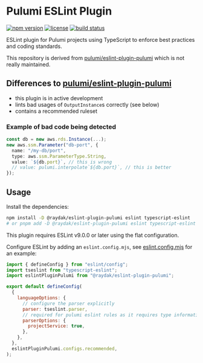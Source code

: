 # Pulumi ESLint Plugin

[![npm version](https://img.shields.io/npm/v/@raydak/eslint-plugin-pulumi)](https://www.npmjs.com/package/@raydak/eslint-plugin-pulumi)
[![license](https://img.shields.io/npm/l/@raydak/eslint-plugin-pulumi)](LICENSE)
[![build status](https://github.com/raydak-labs/eslint-plugin-pulumi/actions/workflows/ci.yml/badge.svg)](https://github.com/raydak-labs/eslint-plugin-pulumi/actions)

ESLint plugin for Pulumi projects using TypeScript to enforce best practices and coding standards.

This repository is derived from [pulumi/eslint-plugin-pulumi](https://github.com/pulumi/eslint-plugin-pulumi) which is not really maintained.

## Differences to [pulumi/eslint-plugin-pulumi](https://github.com/pulumi/eslint-plugin-pulumi)

- this plugin is in active development
- lints bad usages of `OutputInstance`s correctly (see below)
- contains a recommended ruleset

### Example of bad code being detected

```ts
const db = new aws.rds.Instance(...);
new aws.ssm.Parameter("db-port", {
  name: "/my-db/port",
  type: aws.ssm.ParameterType.String,
  value: `${db.port}`, // this is wrong
  // value: pulumi.interpolate`${db.port}`, // this is better
});
```

## Usage

Install the dependencies:

```sh
npm install -D @raydak/eslint-plugin-pulumi eslint typescript-eslint
# or pnpm add -D @raydak/eslint-plugin-pulumi eslint typescript-eslint
```

This plugin requires ESLint v9.0.0 or later using the flat configuration.

Configure ESLint by adding an `eslint.config.mjs`, see [eslint.config.mjs](../test-playground/eslint.config.mjs) for an example:

```js
import { defineConfig } from "eslint/config";
import tseslint from "typescript-eslint";
import eslintPluginPulumi from "@raydak/eslint-plugin-pulumi";

export default defineConfig(
  {
    languageOptions: {
      // configure the parser explicitly
      parser: tseslint.parser,
      // required for pulumi eslint rules as it requires type information
      parserOptions: {
        projectService: true,
      },
    },
  },
  eslintPluginPulumi.configs.recommended,
);
```
